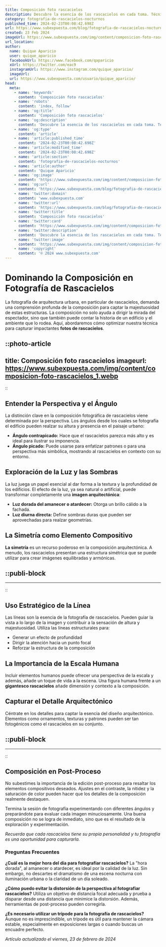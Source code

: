 ```yaml
---
title: Composición foto rascacielos
description: Descubre la esencia de los rascacielos en cada toma. Técnicas y consejos de composición fotográfica para capturar su grandeza urbana.
category: fotografia-de-rascacielos-nocturnos
published_time: 2024-02-23T00:08:42.698Z
url: https://www.subexpuesta.com/blog/fotografia-de-rascacielos-nocturnos/composicion-foto-rascacielos
created: 23 Feb 2024
imageUrl: https://www.subexpuesta.com/img/content/composicion-foto-rascacielos_1.webp
url_location:
author:
  name: Quique Aparicio
  user: quique_aparicio
  facebookUrl: https://www.facebook.com/qaparicio
  xUrl: https://twitter.com/eac9
  instagramUrl: https://www.instagram.com/quique_aparicio/
  imageUrl: 
  url: https://www.subexpuesta.com/usuario/quique_aparicio/
head:
  meta:
    - name: 'keywords'
      content: 'Composición foto rascacielos'
    - name: 'robots'
      content: 'index, follow'
    - name: 'og:title'
      content: 'Composición foto rascacielos'
    - name: 'og:description'
      content: 'Descubre la esencia de los rascacielos en cada toma. Técnicas y consejos de composición fotográfica para capturar su grandeza urbana.'
    - name: 'og:type'
      content: 'article'
    - name: 'article:published_time'
      content: '2024-02-23T00:08:42.698Z'
    - name: 'article:modified_time'
      content: '2024-02-23T00:08:42.698Z'
    - name: 'article:section'
      content: 'fotografia-de-rascacielos-nocturnos'
    - name: 'article:author'
      content: 'Quique Aparicio'
    - name: 'og:image'
      content: 'https://www.subexpuesta.com/img/content/composicion-foto-rascacielos_1.webp'
    - name: 'og:url'
      content: 'https://www.subexpuesta.com/blog/fotografia-de-rascacielos-nocturnos/composicion-foto-rascacielos'
    - name: 'twitter:domain'
      content: 'www.subexpuesta.com'
    - name: 'twitter:url'
      content: 'https://www.subexpuesta.com/blog/fotografia-de-rascacielos-nocturnos/composicion-foto-rascacielos'
    - name: 'twitter:title'
      content: 'Composición foto rascacielos'
    - name: 'twitter:card'
      content: 'https://www.subexpuesta.com/img/content/composicion-foto-rascacielos_1.webp'
    - name: 'twitter:description'
      content: 'Descubre la esencia de los rascacielos en cada toma. Técnicas y consejos de composición fotográfica para capturar su grandeza urbana.'
    - name: 'twitter:image'
      content: 'https://www.subexpuesta.com/img/content/composicion-foto-rascacielos_1.webp'
    - name: 'copyright'
      content: '© 2024 www.subexpuesta.com'
---
```

# Dominando la Composición en Fotografía de Rascacielos

La fotografía de arquitectura urbana, en particular de rascacielos, demanda una comprensión profunda de la composición para captar la majestuosidad de estas estructuras. La composición no solo ayuda a dirigir la mirada del espectador, sino que también puede contar la historia de un edificio y el ambiente que lo rodea. Aquí, abordaremos cómo optimizar nuestra técnica para capturar impactantes **fotos de rascacielos**.


::photo-article
---
title: Composición foto rascacielos
imageurl: https://www.subexpuesta.com/img/content/composicion-foto-rascacielos_1.webp
---
::


## Entender la Perspectiva y el Ángulo
La distinción clave en la composición fotográfica de rascacielos viene determinada por la perspectiva. Los ángulos desde los cuales se fotografía el edificio pueden realzar su altura y presencia en el paisaje urbano:
- **Ángulo contrapicado:** Hace que el rascacielos parezca más alto y es ideal para ilustrar su imponencia.
- **Ángulo picado:** Puede usarse para enfatizar patrones o para una perspectiva más simbólica, mostrando al rascacielos en contexto con su entorno.

## Exploración de la Luz y las Sombras
La luz juega un papel esencial al dar forma a la textura y la profundidad de los edificios. El efecto de la luz, ya sea natural o artificial, puede transformar completamente una **imagen arquitectónica**:
- **Luz dorada del amanecer o atardecer:** Otorga un brillo cálido a la fachada.
- **Luz diurna directa:** Define sombras duras que pueden ser aprovechadas para realzar geometrías.

## La Simetría como Elemento Compositivo
**La simetría** es un recurso poderoso en la composición arquitectónica. A menudo, los rascacielos presentan una estructura simétrica que se puede utilizar para crear imágenes equilibradas y armónicas.


  ::publi-block
  ---
  ---
  ::
  
  
## Uso Estratégico de la Línea
Las líneas son la esencia de la fotografía de rascacielos. Pueden guiar la vista a lo largo de la imagen y contribuir a la sensación de altura y majestuosidad. Utiliza las líneas estructurales para:
- Generar un efecto de profundidad
- Dirigir la atención hacia un punto focal
- Reforzar la estructura de la composición

## La Importancia de la Escala Humana
Incluir elementos humanos puede ofrecer una perspectiva de la escala y además, añade un toque de vida a la escena. Una figura humana frente a un **gigantesco rascacielos** añade dimensión y contexto a la composición.

## Capturar el Detalle Arquitectónico
Céntrate en los detalles para captar la esencia del diseño arquitectónico. Elementos como ornamentos, texturas y patrones pueden ser tan fotogénicos como el rascacielos en su conjunto.


  ::publi-block
  ---
  ---
  ::
  
  
## Composición en Post-Proceso
No subestimes la importancia de la edición post-proceso para resaltar los elementos compositivos deseados. Ajustes en el contraste, la nitidez y la saturación de color pueden hacer que los detalles de la composición realmente destaquen.

Termina la sesión de fotografía experimentando con diferentes ángulos y preparándote para evaluar cada imagen minuciosamente. Una buena composición no se logra de inmediato, sino que es el resultado de la exploración y experimentación.

*Recuerda que cada rascacielos tiene su propia personalidad y tu fotografía es una oportunidad para capturarla.*

### Preguntas Frecuentes

**¿Cuál es la mejor hora del día para fotografiar rascacielos?**
La "hora dorada", al amanecer o atardecer, es ideal por la calidad de la luz. Sin embargo, no descartes el dramatismo de una escena nocturna con iluminación urbana o la claridad de un día soleado.

**¿Cómo puedo evitar la distorsión de la perspectiva al fotografiar rascacielos?**
Utiliza un objetivo de distancia focal adecuada y prueba a disparar desde una distancia que minimice la distorsión. Además, herramientas de post-proceso pueden corregirla.

**¿Es necesario utilizar un trípode para la fotografía de rascacielos?**
Aunque no es imprescindible, un trípode es útil para mantener la cámara estable, especialmente en exposiciones largas o cuando buscas un encuadre perfecto.

_Artículo actualizado el viernes, 23 de febrero de 2024_